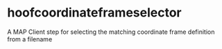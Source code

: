 # hoofcoordinateframeselector
A MAP Client step for selecting the matching coordinate frame definition from a filename
